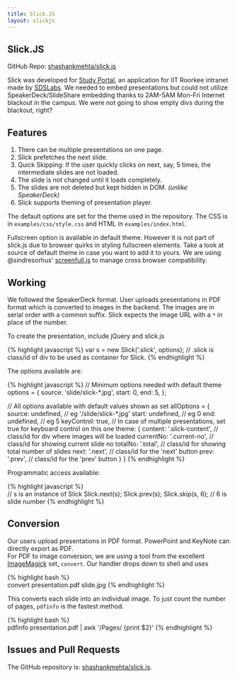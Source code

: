 ```yaml
---
title: Slick.JS
layout: slickjs
---
```

## Slick.JS

GitHub Repo: [shashankmehta/slick.js](http://github.com/shashankmehta/slick.js)

Slick was developed for [Study Portal](/archive/2013/studyportal.html), an application for IIT Roorkee intranet made by [SDSLabs](http://github.com/sdslabs). We needed to embed presentations but could not utilize SpeakerDeck/SlideShare embedding thanks to 2AM-5AM Mon-Fri Internet blackout in the campus. We were not going to show empty divs during the blackout, right?

## Features

1. There can be multiple presentations on one page.
2. Slick prefetches the next slide.
3. Quick Skipping: If the user quickly clicks on next, say, 5 times, the intermediate slides are not loaded.
4. The slide is not changed until it loads completely.
5. The slides are not deleted but kept hidden in DOM. _(unlike SpeakerDeck)_
6. Slick supports theming of presentation player.

The default options are set for the theme used in the repository. The CSS is in `examples/css/style.css` and HTML in `examples/index.html`.

Fullscreen option is available in default theme. However it is not part of slick.js due to browser quirks in styling fullscreen elements. Take a look at source of default theme in case you want to add it to yours. We are using @sindresorhus' [screenfull.js](https://github.com/sindresorhus/screenfull.js) to manage cross browser compatibility. 

## Working

We followed the SpeakerDeck format. User uploads presentations in PDF format which is converted to images in the backend. The images are in serial order with a common suffix. Slick expects the image URL with a `*` in place of the number.

To create the presentation, include jQuery and slick.js

{% highlight javascript %}
var s = new Slick('.slick', options); // .slick is class/id of div to be used as container for Slick.
{% endhighlight %}

The options available are:

{% highlight javascript %}
// Minimum options needed with default theme
options = {
	source: 'slide/slick-*.jpg',
	start: 0,
	end: 5,
};

// All options available with default values shown as set
allOptions = {
	source: undefined, // eg '/slide/slick-*.jpg'
	start: undefined, // eg 0
	end: undefined, // eg 5
	keyControl: true, // In case of multiple presentations, set true for keyboard control on this one
	theme: {
	    content: '.slick-content', // class/id for div where images will be loaded
	    currentNo: '.current-no', // class/id for showing current slide no
	    totalNo: '.total', // class/id for showing total number of slides
	    next: '.next', // class/id for the 'next' button
	    prev: '.prev', // class/id for the 'prev' button
	}
}
{% endhighlight %}

Programmatic access available:

{% highlight javascript %}	
// s is an instance of Slick
Slick.next(s);
Slick.prev(s);
Slick.skip(s, 6); // 6 is slide number
{% endhighlight %}

## Conversion

Our users upload presentations in PDF format. PowerPoint and KeyNote can directly export as PDF.    
For PDF to image conversion, we are using a tool from the excellent [ImageMagick](http://www.imagemagick.org) set, `convert`. Our handler drops down to shell and uses    

{% highlight bash %}	
convert presentation.pdf slide.jpg
{% endhighlight %}

This converts each slide into an individual image. To just count the number of pages, `pdfinfo` is the fastest method.    

{% highlight bash %}	
pdfinfo presentation.pdf | awk '/Pages/ {print $2}\'
{% endhighlight %}

## Issues and Pull Requests

The GitHub repository is: [shashankmehta/slick.js](http://github.com/shashankmehta/slick.js).